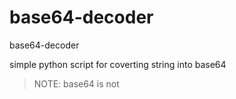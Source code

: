 # base64-decoder
base64-decoder

simple python script for coverting string into base64 

> NOTE: base64 is not
